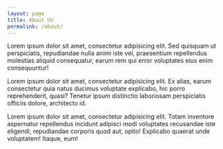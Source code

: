 ```yaml
---
layout: page
title: About Us
permalink: /about/
---
```


<p>Lorem ipsum dolor sit amet, consectetur adipisicing elit. Sed quisquam ut perspiciatis, repudiandae nulla animi iste vel, praesentium repellendus molestias aliquid consequatur, earum rem qui error voluptates eius enim consequuntur!</p>

<p>Lorem ipsum dolor sit amet, consectetur adipisicing elit. Ex alias, earum consectetur quia natus ducimus voluptate explicabo, hic porro reprehenderit, quasi? Tenetur ipsum distinctio laboriosam perspiciatis officiis dolore, architecto id.</p>

<p class="mb-5">Lorem ipsum dolor sit amet, consectetur adipisicing elit. Totam inventore aspernatur repellendus incidunt adipisci modi voluptates recusandae iste eligendi, repudiandae corporis quod aut, optio! Explicabo quaerat unde voluptatem! Itaque, eum!</p>

